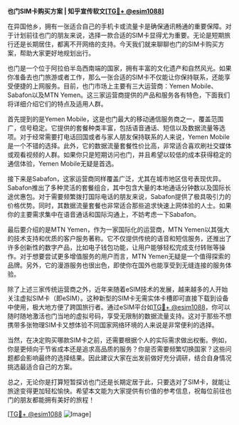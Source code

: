 **也门SIM卡购买方案 | 知乎宣传软文[[TG💪+ @esim1088](https://t.me/s/esim1088)]**

在异国他乡，拥有一张适合自己的手机卡或流量卡是确保通讯畅通的重要保障。对于计划前往也门的朋友来说，选择一款合适的SIM卡显得尤为重要。无论是短期旅行还是长期居住，都离不开网络的支持。今天我们就来聊聊也门的SIM卡购买方案，帮助大家更好地规划出行。

也门是一个位于阿拉伯半岛西南端的国家，拥有丰富的文化遗产和自然风光。如果你准备去也门旅游或者工作，那么一张合适的SIM卡不仅能让你保持联系，还能享受便捷的上网服务。目前，也门市场上主要有三大运营商：Yemen Mobile、Sabafon以及MTN Yemen。这三家运营商提供的产品和服务各有特色，下面我们将详细介绍它们的特点及适用人群。

首先提到的是Yemen Mobile，这是也门最大的移动通信服务商之一，覆盖范围广，信号稳定。它提供的套餐种类丰富，包括语音通话、短信以及数据流量等选项。对于经常需要打电话回国或者与家人朋友保持联系的人来说，Yemen Mobile是一个不错的选择。此外，它的数据流量套餐性价比高，非常适合喜欢刷社交媒体或观看视频的人群。如果你只是短期访问也门，并且希望以较低的成本获得稳定的通信体验，Yemen Mobile无疑是首选。

接下来是Sabafon，这家运营商同样覆盖广泛，尤其在城市地区信号表现优异。Sabafon推出了多种灵活的套餐组合，其中包含大量的本地通话分钟数以及国际长途优惠包。对于需要频繁拨打国际电话的朋友来说，Sabafon提供了极具吸引力的价格优势。同时，其数据流量套餐也非常适合那些追求快速上网体验的人士。如果你的主要需求集中在语音通话和国际沟通上，不妨考虑一下Sabafon。

最后要介绍的是MTN Yemen，作为一家国际化的运营商，MTN Yemen以其强大的技术支持和优质的客户服务著称。它不仅提供传统的语音和短信服务，还推出了许多创新性的数字产品，比如电子钱包功能，让用户能够轻松完成支付转账等操作。对于想要尝试更多增值服务的用户而言，MTN Yemen无疑是一个值得探索的品牌。另外，它的漫游服务也很出色，即使你在国外也能享受到无缝连接的服务体验。

除了上述三家传统运营商之外，近年来随着eSIM技术的发展，越来越多的人开始关注虚拟SIM卡（即eSIM）。这种新型的SIM卡无需实体卡槽即可直接下载到设备中使用，极大地方便了跨国旅行者。通过eSIM平台如[TG💪+ @esim1088](https://t.me/s/esim1088)，你可以随时随地激活也门当地的虚拟号码，享受无限制的数据流量支持。这对于那些不想携带多张物理SIM卡又想体验不同国家网络环境的人来说是非常便利的选择。

当然，在决定购买哪款SIM卡之前，还需要根据个人的实际需求做出权衡。例如，你是更倾向于节省成本还是追求高品质的服务？你是否需要频繁切换国家？这些问题都会影响最终的选择结果。因此建议大家在出发前做好充分调研，结合自身情况挑选最适合自己的方案。

总之，无论你是打算短暂探访也门还是长期定居于此，只要选对了SIM卡，就能让旅途变得更加轻松愉快。希望本文能为大家提供有价值的参考信息，祝每位前往也门的朋友都能拥有美好的旅程！

[[TG💪+ @esim1088](https://t.me/s/esim1088) ![Image](https://i.postimg.cc/4NQfJmqS/Snipaste-2025-05-13-00-14-12.png)]